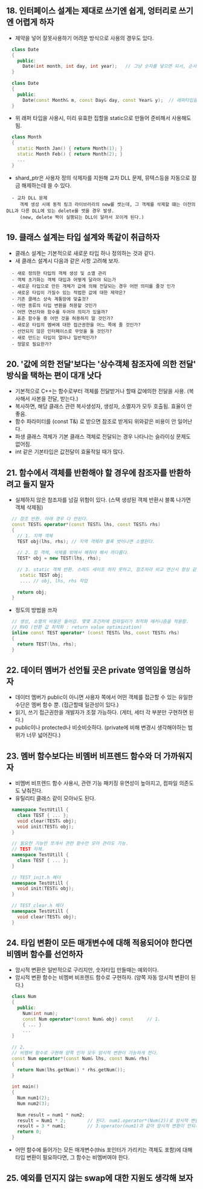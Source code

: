
## 18. 인터페이스 설계는 제대로 쓰기엔 쉽게, 엉터리로 쓰기엔 어렵게 하자
  - 제약을 넣어 잘못사용하기 어려운 방식으로 사용의 경우도 있다.
```cpp
  class Date
  {
    public:
      Date(int month, int day, int year);   // 그냥 숫자를 넣으면 되서, 순서 잘못넣거나, 범위 오류 생길수 있다.
  }
  
  class Date
  {
    public:
      Date(const Month& m, const Day& day, const Year& y);  // 래퍼타입을 만들어서 넘겨 오류를 줄이도록 함.
  }

```
  - 위 래퍼 타입을 사용시, 미리 유효한 집할을 static으로 만들어 준비해서 사용해도 됨.
```cpp
  class Month
  {
    static Month Jan() { return Month(1); }
    static Month Feb() { return Month(2); }
    ...
  }
```
  - shard_ptr은 사용자 정의 삭제자를 지원해 교차 DLL 문제, 뮤텍스등을 자동으로 잠금 해제하는데 쓸 수 있다.
```
  - 교차 DLL 문제
     객체 생성 시에 동적 링크 라이브러리의 new를 썻는데, 그 객체를 삭제할 떄는 이전의 DLL과 다른 DLL에 있는 delete를 썻을 경우 발생.
     (new, delete 짝이 실행되는 DLL이 달라서 꼬이게 된다.)
```

## 19. 클래스 설계는 타입 설계와 똑같이 취급하자

  - 클래스 설계는 기본적으로 새로운 타입 하나 정의하는 것과 같다.
  - 새 클래스 설계시 다음과 같은 사항 고려해 보자.
```
  - 새로 정의한 타입의 객체 생성 및 소멸 관리
  - 객체 초기화는 객체 대입과 어떻게 달라야 되는가
  - 새로운 타입으로 만든 개체가 값에 의해 전달되는 경우 어떤 의미를 줄것 인가
  - 새로운 타입이 가질수 있는 적법한 값에 대한 제약은?
  - 기존 클래스 상속 계통망에 맞출것?
  - 어떤 종류의 타입 변환을 허용할 것인가
  - 어떤 연산자와 함수를 두어야 의미가 있을까?
  - 표준 함수들 중 어떤 것을 허용하지 말 것인가?
  - 새로운 타입의 멤버에 대한 접근권한을 어느 쪽에 줄 것인가?
  - 선언되지 않은 인터페이스로 무엇을 둘 것인가?
  - 새로 만드는 타입이 얼마나 일반적인가?
  - 정말로 필요한가?
```

## 20. '값에 의한 전달'보다는 '상수객체 참조자에 의한 전달' 방식을 택하는 편이 대개 낫다
  
  - 기본적으로 C++는 함수로부터 객체를 전달받거나 할때 값에의한 전달을 사용. (복사해서 사본을 전달, 받는다.)
  - 복사하면, 해당 클래스 관련 복사생성자, 생성자, 소멸자가 모두 호출됨. 효율이 안좋음.
  - 함수 파라미터를 (const T&) 로 받으면 참조로 받게되 위와같은 비용이 안 일어난다.
  - 파생 클래스 객체가 기본 클래스 객체로 전달되는 경우 나타나는 슬라이싱 문제도 없어짐.
  - int 같은 기본타입은 값전달이 효율적일 때가 많다.


## 21. 함수에서 객체를 반환해야 할 경우에 참조자를 반환하려고 들지 말자

  - 실제하지 않은 참조자를 넘길 위험이 있다. (스택 생성된 객체 반환시 블록 나가면 객체 삭제됨)
```cpp
  // 참조 반환. 아래 경우 다 안된다.
  const TEST& operator*(const TEST& lhs, const TEST& rhs)
  {
    // 1. 지역 객체
    TEST obj(lhs, rhs); // 지역 객체라 블록 벗어나면 소멸된다.
    
    // 2. 힙 객체, 삭제를 밖에서 해줘야 해서 까다롭다.
    TEST* obj = new TEST(lhs, rhs);
    
    // 3. static 객체 반환. 스레드 세이프 하지 못하고, 참조자라 비교 연산시 항상 같을 수 있음.
     static TEST obj;
     .... // obj, lhs, rhs 작업
     
    return obj;
  }
```
  - 정도의 방법을 쓰자
```cpp
  // 생성, 소멸의 비용은 들어감. 몇몇 조건하에 컴파일러가 최적화 메커니즘을 적용함.
  // RVO (반환 값 최적화 : return value optimization)
  inline const TEST operator* (const TEST& lhs, const TEST& rhs)
  {
    return TEST(lhs, rhs);
  }
```

## 22. 데이터 멤버가 선언될 곳은 private 영역임을 명심하자

  - 데이터 멤버가 public이 아니면 사용자 쪽에서 어떤 객체를 접근할 수 있는 유일한 수단은 멤버 함수 뿐. (접근할때 일관성이 있다.)
  - 읽기, 쓰기 접근권한을 개발자가 조절 가능하다. (게터, 세터 각 부분만 구현하면 된다.)
  - public이나 protected나 비슷비슷하다. (private에 비해 변경시 생각해야하는 범위가 너무 넓어진다.)

## 23. 멤버 함수보다는 비멤버 비프렌드 함수와 더 가까워지자

  - 비멤버 비프렌드 함수 사용시, 관련 기능 패키징 유연성이 높아지고, 컴파일 의존도도 낮춰진다.
  - 유틸리티 클래스 같이 모아놔도 된다.
```cpp
  namespace TestUtill {
    class TEST { ... };
    void clear(TEST& obj);
    void init(TEST& obj);
  }
  
  // 필요한 기능만 쪼개서 관련 함수만 모아 관리도 가능.
  // TEST 자체.
  namespace TestUtill {
    class TEST { ... };
  }
  
  // TEST_init.h 헤더
  namespace TestUtill {
    void init(TEST& obj);
  }
  
  // TEST_clear.h 헤더
  namespace TestUtill {
    void clear(TEST& obj);
  }
```

## 24. 타입 변환이 모든 매개변수에 대해 적용되어야 한다면 비멤버 함수를 선언하자

  - 암시적 변환은 일반적으로 구리지만, 숫자타입 만들때는 예외이다.
  - 암시적 변환 함수는 비멤버 비프렌드 함수로 구현하자. (양쪽 자동 암시적 변환이 된다.)
```cpp
  class Num
  {
    public:
      Num(int num);
      const Num operator*(const Num& obj) const     // 1.
      { ... }
      ...
  }
  
  // 2.
  // 비멤버 함수로 구현해 양쪽 인자 모두 암시적 변환이 가능하게 한다.
  const Num operator*(const Num& lhs, const Num& rhs)
  {
    return Num(lhs.getNum() * rhs.getNum());
  }
  
  int main()
  {
    Num num1(2);
    Num num2(3);
    
    Num result = num1 * num2;
    result = Num1 * 2;        // 된다. num1.operator*(Num(2))로 암시적 변환이 일어나 가능
    result = 3 * num1;        // 3.operator(num1)과 같아 암시적 변환이 안되서 안된다. (1번 멤버 함수로 호출시는 불가능, 2번 비멤버 함수로 호출시 가능)
    return 0;
  }
```

  - 어떤 함수에 들어가는 모든 매개변수(this 포인터가 가리키는 객체도 포함)에 대해 타입 변환이 필요하다면, 그 함수는 비멤버여야 한다.

## 25. 예외를 던지지 않는 swap에 대한 지원도 생각해 보자

